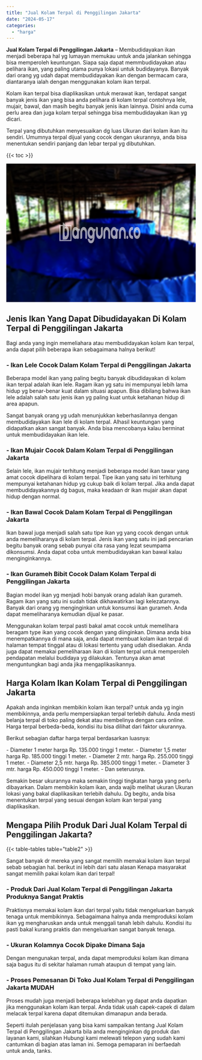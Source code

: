 ```yaml
---
title: "Jual Kolam Terpal di Penggilingan Jakarta"
date: "2024-05-17"
categories: 
  - "harga"
---
```


**Jual Kolam Terpal di Penggilingan Jakarta** – Membudidayakan ikan menjadi beberapa hal yg lumayan memukau untuk anda jalankan sehingga bisa memperoleh keuntungan. Siapa saja dapat memmbudidayakan atau pelihara ikan, yang paling utama punya lokasi untuk budidayanya. Banyak dari orang yg udah dapat membudidayakan ikan dengan bermacam cara, diantaranya ialah dengan menggunakan kolam ikan terpal.

Kolam ikan terpal bisa diaplikasikan untuk merawat ikan, terdapat sangat banyak jenis ikan yang bisa anda pelihara di kolam terpal contohnya lele, mujair, bawal, dan masih begitu banyak jenis ikan lainnya. Disini anda cuma perlu area dan juga kolam terpal sehingga bisa membudidayakan ikan yg dicari.

Terpal yang dibutuhkan menyesuaikan dg luas Ukuran dari kolam ikan itu sendiri. Umumnya terpal dijual yang cocok dengan ukurannya, anda bisa menentukan sendiri panjang dan lebar terpal yg dibutuhkan.

{{< toc >}}

![Jual Kolam Terpal di Penggilingan Jakarta](/images/jual-kolam-terpal-62.png)

## Jenis Ikan Yang Dapat Dibudidayakan Di Kolam Terpal di Penggilingan Jakarta

Bagi anda yang ingin memeliahara atau membudidayakan kolam ikan terpal, anda dapat pilih beberapa ikan sebagaimana halnya berikut!

### \- Ikan Lele Cocok Dalam Kolam Terpal di Penggilingan Jakarta

Beberapa model ikan yang paling begitu banyak dibudidayakan di kolam ikan terpal adalah ikan lele. Ragam ikan yg satu ini mempunyai lebih lama hidup yg benar-benar kuat dalam situasi apapun. Bisa dibilang bahwa ikan lele adalah salah satu jenis ikan yg paling kuat untuk ketahanan hidup di area apapun.

Sangat banyak orang yg udah menunjukkan keberhasilannya dengan membudidayakan ikan lele di kolam terpal. Alhasil keuntungan yang didapatkan akan sangat banyak. Anda bisa mencobanya kalau berminat untuk membudidayakan ikan lele.

### \- Ikan Mujair Cocok Dalam Kolam Terpal di Penggilingan Jakarta

Selain lele, ikan mujair terhitung menjadi beberapa model ikan tawar yang amat cocok dipelihara di kolam terpal. Tipe ikan yang satu ini terhitung mempunyai ketahanan hidup yg cukup baik di kolam terpal. Jika anda dapat membudidayakannya dg bagus, maka keadaan dr ikan mujair akan dapat hidup dengan normal.

### \- Ikan Bawal Cocok Dalam Kolam Terpal di Penggilingan Jakarta

Ikan bawal juga menjadi salah satu tipe ikan yg yang cocok dengan untuk anda memeliharanya di kolam terpal. Jenis ikan yang satu ini jadi pencarian begitu banyak orang sebab punyai cita rasa yang lezat seumpama dikonsumsi. Anda dapat coba untuk membudidayakan kan bawal kalau menginginkannya.

### \- Ikan Gurameh Bibit Cocok Dalam Kolam Terpal di Penggilingan Jakarta

Bagian model ikan yg menjadi hobi banyak orang adalah ikan gurameh. Ragam ikan yang satu ini sudah tidak dikhawatirkan lagi kelezatannya. Banyak dari orang yg menginginkan untuk konsumsi ikan gurameh. Anda dapat memeliharanya kemudian dijual ke pasar.

Menggunakan kolam terpal pasti bakal amat cocok untuk memelihara beragam type ikan yang cocok dengan yang diinginkan. Dimana anda bisa menempatkannya di mana saja, anda dapat membuat kolam ikan terpal di halaman tempat tinggal atau di lokasi tertentu yang udah disediakan. Anda juga dapat memakai pemeliharaan ikan di kolam terpal untuk memperoleh pendapatan melalui budidaya yg dilakukan. Tentunya akan amat menguntungkan bagi anda jika mengaplikasikannya.

## Harga Kolam Ikan Kolam Terpal di Penggilingan Jakarta

Apakah anda inginkan membikin kolam ikan terpal? untuk anda yg ingin membikinnya, anda perlu mempersiapkan terpal terlebih dahulu. Anda mesti belanja terpal di toko paling dekat atau membelinya dengan cara online. Harga terpal berbeda-beda, kondisi itu bisa dilihat dari faktor ukurannya.

Berikut sebagian daftar harga terpal berdasarkan luasnya:

\- Diameter 1 meter harga Rp. 135.000 tinggi 1 meter. - Diameter 1,5 meter harga Rp. 185.000 tinggi 1 meter. - Diameter 2 mtr. harga Rp. 255.000 tinggi 1 meter. - Diameter 2,5 mtr. harga Rp. 385.000 tinggi 1 meter. - Diameter 3 mtr. harga Rp. 450.000 tinggi 1 meter. - Dan seterusnya.

Semakin besar ukurannya maka semakin tinggi tingkatan harga yang perlu dibayarkan. Dalam membikin kolam ikan, anda wajib melihat ukuran Ukuran lokasi yang bakal diaplikasikan terlebih dahulu. Dg begitu, anda bisa menentukan terpal yang sesuai dengan kolam ikan terpal yang diaplikasikan.

## Mengapa Pilih Produk Dari Jual Kolam Terpal di Penggilingan Jakarta?

{{< table-tables table="table2" >}}

Sangat banyak dr mereka yang sangat memilih memakai kolam ikan terpal sebab sebagian hal. berikut ini lebih dari satu alasan Kenapa masyarakat sangat memilih pakai kolam ikan dari terpal!

### \- Produk Dari Jual Kolam Terpal di Penggilingan Jakarta Produknya Sangat Praktis

Praktisnya memakai kolam ikan dari terpal yaitu tidak mengeluarkan banyak tenaga untuk membikinnya. Sebagaimana halnya anda memproduksi kolam ikan yg mengharuskan anda untuk menggali tanah lebih dahulu. Kondisi itu pasti bakal kurang praktis dan mengeluarkan sangat banyak tenaga.

### \- Ukuran Kolamnya Cocok Dipake Dimana Saja

Dengan mengunakan terpal, anda dapat memproduksi kolam ikan dimana saja bagus itu di sekitar halaman rumah ataupun di tempat yang lain.

### \- Proses Pemesanan Di Toko Jual Kolam Terpal di Penggilingan Jakarta MUDAH

Proses mudah juga menjadi beberapa kelebihan yg dapat anda dapatkan jika menggunakan kolam ikan terpal. Anda tidak usah capek-capek di dalam melacak terpal karena dapat ditemukan dimanapun anda berada.

Seperti itulah penjelasan yang bisa kami sampaikan tentang Jual Kolam Terpal di Penggilingan Jakarta bila anda menginginkan dg produk dan layanan kami, silahkan Hubungi kami melewati telepon yang sudah kami cantumkan di bagian atas laman ini. Semoga pemaparan ini berfaedah untuk anda, tanks.
